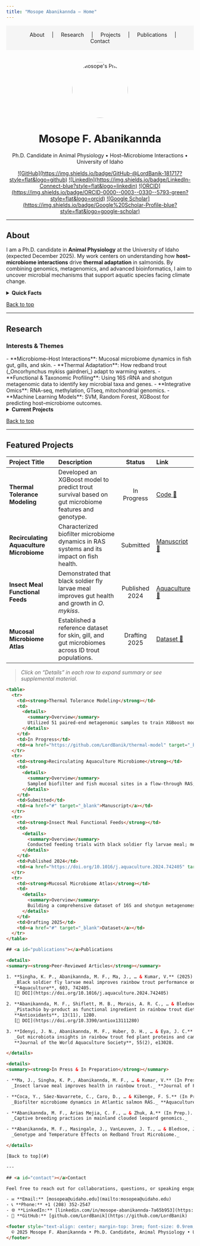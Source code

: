 ```yaml
---
title: "Mosope Abanikannda – Home"
---
```



<!--
  This Markdown serves as a homepage layout for a GitHub Pages site.
  It includes navigation, interactive collapsible sections, and anchor links.
-->

<!-- Navigation Bar -->
<nav style="background-color: #f5f5f5; padding: 1rem; text-align: center;">
  <a href="#about" style="margin: 0 1rem; text-decoration: none;">About</a> |
  <a href="#research" style="margin: 0 1rem; text-decoration: none;">Research</a> |
  <a href="#projects" style="margin: 0 1rem; text-decoration: none;">Projects</a> |
  <a href="#publications" style="margin: 0 1rem; text-decoration: none;">Publications</a> |
  <a href="#contact" style="margin: 0 1rem; text-decoration: none;">Contact</a>
</nav>

<!-- Hero Section -->
<p align="center" style="margin-top: 2rem;">
  <img src="https://avatars.githubusercontent.com/u/replace_with_your_github_id?v=4" alt="Mosope's Photo" width="150" style="border-radius: 50%;">
</p>

<h1 align="center">Mosope F. Abanikannda</h1>
<p align="center">Ph.D. Candidate in Animal Physiology • Host–Microbiome Interactions • University of Idaho</p>

<p align="center">
  <a href="https://github.com/LordBanik" target="_blank">![GitHub](https://img.shields.io/badge/GitHub-@LordBanik-181717?style=flat&logo=github)</a>
  <a href="https://www.linkedin.com/in/mosope-abanikannda-7a65b953/" target="_blank">![LinkedIn](https://img.shields.io/badge/LinkedIn-Connect-blue?style=flat&logo=linkedin)</a>
  <a href="https://orcid.org/0000-0003-0330-5793" target="_blank">![ORCID](https://img.shields.io/badge/ORCID-0000--0003--0330--5793-green?style=flat&logo=orcid)</a>
  <a href="https://scholar.google.com/citations?user=J70hhEgAAAAJ&hl=en" target="_blank">![Google Scholar](https://img.shields.io/badge/Google%20Scholar-Profile-blue?style=flat&logo=google-scholar)</a>
</p>

---

## <a id="about"></a>About

I am a Ph.D. candidate in **Animal Physiology** at the University of Idaho (expected December 2025). My work centers on understanding how **host–microbiome interactions** drive **thermal adaptation** in salmonids. By combining genomics, metagenomics, and advanced bioinformatics, I aim to uncover microbial mechanisms that support aquatic species facing climate change.

<details>
<summary><strong>Quick Facts</strong></summary>

- 📍 Moscow, Idaho, USA  
- 🧑‍🎓 Ph.D. Candidate, Animal Physiology (Host–Microbiome)  
- 🎓 M.Sc. in Biotechnology, West Virginia State University  
- 📚 B.Sc. in Aquaculture and Fisheries Management, FUNAAB (Nigeria)  
- 🛠️ Skills: Python, R, Bash, Illumina/Nanopore sequencing, 16S & shotgun metagenomics, machine learning, HPC/Linux  
- 🌐 Languages: English, basic Yoruba  
</details>

[Back to top](#)

---

## <a id="research"></a>Research

<h3>Interests & Themes</h3>
- **Microbiome–Host Interactions**: Mucosal microbiome dynamics in fish gut, gills, and skin.  
- **Thermal Adaptation**: How redband trout (_Oncorhynchus mykiss gairdneri_) adapt to warming waters.  
- **Functional & Taxonomic Profiling**: Using 16S rRNA and shotgun metagenomic data to identify key microbial taxa and genes.  
- **Integrative Omics**: RNA-seq, methylation, GTseq, mitochondrial genomics.  
- **Machine Learning Models**: SVM, Random Forest, XGBoost for predicting host–microbiome outcomes.

<details>
<summary><strong>Current Projects</strong></summary>

1. **Common Garden Thermal Experiment**  
   - Assessing genotype × temperature effects on gut microbiome composition.  
   - Integrating metagenomic functional profiling with host transcriptomics.

2. **Field Survey of Wild Redband Trout**  
   - Comparing microbiomes across ecotypes (desert vs. montane).  
   - Linking environmental parameters (temperature, diet) to microbial community shifts.

3. **Insect Larvae as Functional Feed**  
   - Evaluating black soldier fly larvae meal to mitigate soybean-meal-induced inflammation in rainbow trout.  
   - Analyzing growth performance, nutrient uptake, and mucosal microbiome response.  
</details>

[Back to top](#)

---

## <a id="projects"></a>Featured Projects

| Project Title                     | Description                                                                         | Status         | Link                                                                                       |
|:----------------------------------|:------------------------------------------------------------------------------------|:--------------:|:-------------------------------------------------------------------------------------------|
| **Thermal Tolerance Modeling**    | Developed an XGBoost model to predict trout survival based on gut microbiome features and genotype. | In Progress    | [Code 🔗](https://github.com/LordBanik/thermal-model)                                       |
| **Recirculating Aquaculture Microbiome** | Characterized biofilter microbiome dynamics in RAS systems and its impact on fish health. | Submitted      | [Manuscript 🔗](#)                                                                          |
| **Insect Meal Functional Feeds**  | Demonstrated that black soldier fly larvae meal improves gut health and growth in _O. mykiss_. | Published 2024 | [Aquaculture 🔗](https://doi.org/10.1016/j.aquaculture.2024.742405)                         |
| **Mucosal Microbiome Atlas**      | Established a reference dataset for skin, gill, and gut microbiomes across ID trout populations. | Drafting 2025 | [Dataset 🔗](#)                                                                             |

> _Click on “Details” in each row to expand summary or see supplemental material._

```html
<table>
  <tr>
    <td><strong>Thermal Tolerance Modeling</strong></td>
    <td>
      <details>
        <summary>Overview</summary>
        Utilized 51 paired-end metagenomic samples to train XGBoost models predicting survival under heat stress. Integrated host transcriptomic response (RNA-seq) to identify microbial-gene interactions.
      </details>
    </td>
    <td>In Progress</td>
    <td><a href="https://github.com/LordBanik/thermal-model" target="_blank">GitHub Repo</a></td>
  </tr>
  <tr>
    <td><strong>Recirculating Aquaculture Microbiome</strong></td>
    <td>
      <details>
        <summary>Overview</summary>
        Sampled biofilter and fish mucosal sites in a flow-through RAS; performed shotgun metagenomics and MAG recovery to explore community shifts over time.
      </details>
    </td>
    <td>Submitted</td>
    <td><a href="#" target="_blank">Manuscript</a></td>
  </tr>
  <tr>
    <td><strong>Insect Meal Functional Feeds</strong></td>
    <td>
      <details>
        <summary>Overview</summary>
        Conducted feeding trials with black soldier fly larvae meal; measured growth, gut histology, inflammatory markers, and 16S profiling.
      </details>
    </td>
    <td>Published 2024</td>
    <td><a href="https://doi.org/10.1016/j.aquaculture.2024.742405" target="_blank">Aquaculture 742405</a></td>
  </tr>
  <tr>
    <td><strong>Mucosal Microbiome Atlas</strong></td>
    <td>
      <details>
        <summary>Overview</summary>
        Building a comprehensive dataset of 16S and shotgun metagenomes from gill, skin, and gut of wild redband trout across three ecotypes.
      </details>
    </td>
    <td>Drafting 2025</td>
    <td><a href="#" target="_blank">Dataset</a></td>
  </tr>
</table>

## <a id="publications"></a>Publications

<details>
<summary><strong>Peer-Reviewed Articles</strong></summary>

1. **Singha, K. P., Abanikannda, M. F., Ma, J., … & Kumar, V.** (2025).  
   _Black soldier fly larvae meal improves rainbow trout performance on a high–soy diet._  
   **Aquaculture**, 603, 742405.  
   [🔗 DOI](https://doi.org/10.1016/j.aquaculture.2024.742405)

2. **Abanikannda, M. F., Shiflett, M. B., Morais, A. R. C., … & Bledsoe, J. W.** (2024).  
   _Pistachio by-product as functional ingredient in rainbow trout diets._  
   **Antioxidants**, 13(11), 1280.  
   [🔗 DOI](https://doi.org/10.3390/antiox13111280)

3. **Idenyi, J. N., Abanikannda, M. F., Huber, D. H., … & Eya, J. C.** (2024).  
   _Gut microbiota insights in rainbow trout fed plant proteins and camelina oil._  
   **Journal of the World Aquaculture Society**, 55(2), e13028.

</details>

<details>
<summary><strong>In Press & In Preparation</strong></summary>

- **Ma, J., Singha, K. P., Abanikannda, M. F., … & Kumar, V.** (In Press).  
  _Insect larvae meal improves health in rainbow trout._ **Journal of Fish Diseases**.

- **Coca, Y., Sáez-Navarrete, C., Caro, D., … & Kibenge, F. S.** (In Press).  
  _Biofilter microbiome dynamics in Atlantic salmon RAS._ **Aquaculture International**.

- **Abanikannda, M. F., Arias Mejia, C. F., … & Zhuk, A.** (In Prep.).  
  _Captive breeding practices in mainland clouded leopard genomics._

- **Abanikannda, M. F., Masingale, J., VanLeuven, J. T., … & Bledsoe, J. W.** (In Prep.).  
  _Genotype and Temperature Effects on Redband Trout Microbiome._

</details>

[Back to top](#)

---

## <a id="contact"></a>Contact

Feel free to reach out for collaborations, questions, or speaking engagements:

- ✉️ **Email:** [mosopea@uidaho.edu](mailto:mosopea@uidaho.edu)  
- 📞 **Phone:** +1 (208) 352-2547
- 🌐 **LinkedIn:** [linkedin.com/in/mosope-abanikannda-7a65b953](https://www.linkedin.com/in/mosope-abanikannda-7a65b953/)  
- 🐙 **GitHub:** [github.com/LordBanik](https://github.com/LordBanik)

<footer style="text-align: center; margin-top: 3rem; font-size: 0.9rem; color: #666;">
  © 2025 Mosope F. Abanikannda • Ph.D. Candidate, Animal Physiology • University of Idaho
</footer>
